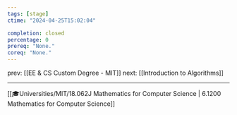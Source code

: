 ```yaml
---
tags: [stage]
ctime: "2024-04-25T15:02:04"

completion: closed
percentage: 0
prereq: "None."
coreq: "None."
---
```


prev: [[EE & CS Custom Degree - MIT]]
next: [[Introduction to Algorithms]]

---

[[🎓Universities/MIT/18.062J Mathematics for Computer Science | 6.1200 Mathematics for Computer Science]]